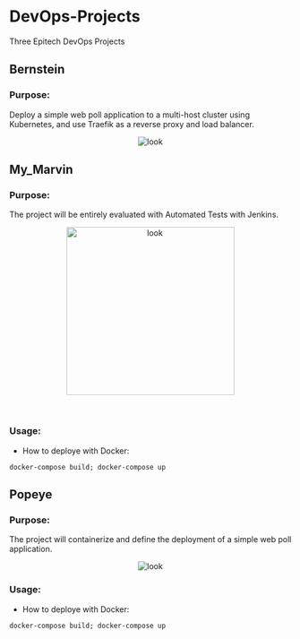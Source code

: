 # DevOps-Projects
Three Epitech DevOps Projects

## Bernstein
### Purpose:
Deploy a simple web poll application to a multi-host cluster using Kubernetes, and use Traefik as a reverse proxy and load balancer.
<p align="center">
<img src="https://kubernetes.io/images/kubernetes-horizontal-color.png" alt="look"/><br/>
</p>

## My_Marvin
### Purpose:
The project will be entirely evaluated with Automated Tests with Jenkins.
<p align="center">
<img height="300" src="https://www.jenkins.io/images/logo-title-opengraph.png" alt="look"/><br/>
</p>
<br/>

### Usage:
- How to deploye with Docker:
```
docker-compose build; docker-compose up
```

## Popeye
### Purpose:
The project will containerize and define the deployment of a simple web poll application.
<p align="center">
<img src="https://upload.wikimedia.org/wikipedia/commons/thumb/4/4e/Docker_%28container_engine%29_logo.svg/1200px-Docker_%28container_engine%29_logo.svg.png" alt="look"/><br/>
</p>

### Usage:
- How to deploye with Docker:
```
docker-compose build; docker-compose up
